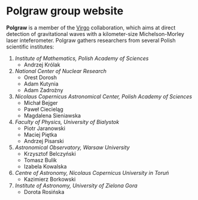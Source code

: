 # Polgraw group website

**Polgraw** is a member of the [Virgo](http://public.virgo-gw.eu/language/en) collaboration, 
which aims at direct detection of gravitational waves with a kilometer-size Michelson-Morley 
laser inteferometer. Polgraw gathers researchers from several Polish scientific institutes: 

1. *Institute of Mathematics, Polish Academy of Sciences* 
    * Andrzej Królak
2. *National Center of Nuclear Research* 
    * Orest Dorosh
    * Adam Kutynia 
    * Adam Zadrożny 
3. *Nicolaus Copernicus Astronomical Center, Polish Academy of Sciences*
    * Michał Bejger
    * Paweł Ciecieląg
    * Magdalena Sieniawska  
4. *Faculty of Physics, University of Bialystok* 
    * Piotr Jaranowski 
    * Maciej Piętka 
    * Andrzej Pisarski
5. *Astronomical Observatory, Warsaw University*
    * Krzysztof Belczyński
    * Tomasz Bulik
    * Izabela Kowalska
6. *Centre of Astronomy, Nicolaus Copernicus University in Toruń* 
    * Kazimierz Borkowski 
7. *Institute of Astronomy, University of Zielona Gora*  
    * Dorota Rosińska


